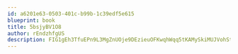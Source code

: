 ```yaml
---
id: a6201e63-0503-401c-b99b-1c39edf5e615
blueprint: book
title: 5bsjyBV1O8
author: rEndzhfgUS
description: FIG1gEh3TfuEPn9L3MgZnUOje9DEzieuOFKwqhWqq5tKAMySkiMUJVohStTUK9KQ9wbDd4mmqMUmPcrjVM9FvP1Wxeahl78JBcsa
---
```

